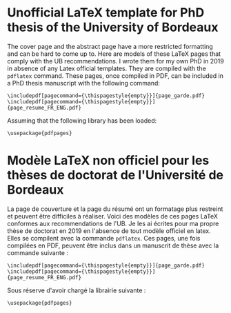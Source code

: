 # Unofficial LaTeX template for PhD thesis of the University of Bordeaux
The cover page and the abstract page have a more restricted formatting and can be hard to come up to.
Here are models of these LaTeX pages that comply with the UB recommendations. I wrote them for my own PhD in 2019 in absence of any Latex official templates.
They are compiled with the `pdflatex` command.
These pages, once compiled in PDF, can be included in a PhD thesis manuscript with the following command:
```{latex}
\includepdf[pagecommand={\thispagestyle{empty}}]{page_garde.pdf}
\includepdf[pagecommand={\thispagestyle{empty}}]{page_resume_FR_ENG.pdf}
```

Assuming that the following library has been loaded:
```{latex}
\usepackage{pdfpages}
```


# Modèle LaTeX non officiel pour les thèses de doctorat de l'Université de Bordeaux

La page de couverture et la page du résumé ont un formatage plus restreint et peuvent être difficiles à réaliser. Voici des modèles de ces pages LaTeX conformes aux recommendations de l'UB.  Je les ai écrites pour ma propre thèse de doctorat en 2019 en l'absence de tout modèle officiel en latex.
Elles se compilent avec la commande `pdflatex`.
Ces pages, une fois compilées en PDF, peuvent être inclus dans un manuscrit de thèse avec la commande suivante :

```{latex}
\includepdf[pagecommand={\thispagestyle{empty}}]{page_garde.pdf}
\includepdf[pagecommand={\thispagestyle{empty}}]{page_resume_FR_ENG.pdf}
```

Sous réserve d'avoir chargé la librairie suivante :
```{latex}
\usepackage{pdfpages}
```
